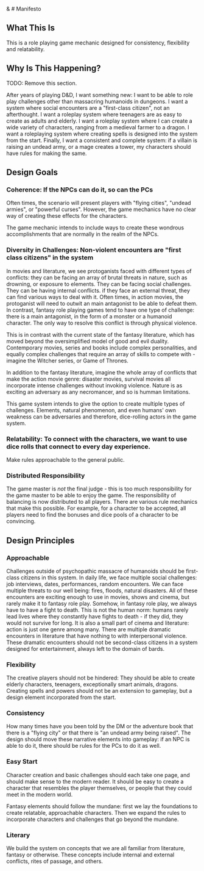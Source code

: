 & # Manifesto

## What This Is

This is a role playing game mechanic designed for consistency, flexibility  and relatability.

## Why Is This Happening?

TODO: Remove this section.

After years of playing D&D, I want something new:
I want to be able to role play challenges other than massacring humanoids in dungeons.
I want a system where social encounters are a "first-class citizen", not an afterthought.
I want a roleplay system where teenagers are as easy to create as adults and elderly.
I want a roleplay system where I can create a wide variety of characters, ranging from a medieval farmer to a dragon.
I want a roleplaying system where creating spells is designed into the system from the start.
Finally, I want a consistent and complete system: if a villain is raising an undead army, or a mage creates a tower, my characters should have rules for making the same.


## Design Goals

### Coherence: If the NPCs can do it, so can the PCs

Often times, the scenario will present players with "flying cities", "undead armies", or "powerful curses". However, the game mechanics have no clear way of creating these effects for the characters.

The game mechanic intends to include ways to create these wondrous accomplishments that
are normally in the realm of the NPCs.

### Diversity in Challenges: Non-violent encounters are "first class citizens" in the system

In movies and literature, we see protoganists faced with different types of conflicts: they can be facing an array of brutal threats in nature, such as drowning, or exposure to elements.
They can be facing social challenges. They can be having internal conflicts.
if they face an external threat, they can find various ways to deal with it. Often times,
in action movies, the protoganist will need to outwit an main antagonist to be able to defeat them.
In contrast, fantasy role playing games tend to have one type of challenge:
there is a main antagonist, in the form of a monster or a humanoid character.
The only way to resolve this conflict is through physical violence.

This is in contrast with the current state of the fantasy literature,
which has moved beyond the oversimplified model of good and evil duality.
Contemporary movies, series and books include complex personalities, and
equally complex challenges that require an array of skills to compete
with - imagine the Witcher series, or Game of Thrones.

In addition to the fantasy literature, imagine the whole array of conflicts
that make the action movie genre: disaster movies, survival movies all
incorporate intense challenges without invoking violence. Nature is
as exciting an adversary as any necromancer, and so is humman limitations.

This game system intends to give the option to create multiple types of challenges.
Elements, natural phenomenon, and even humans' own weakness can be adversaries
and therefore, dice-rolling actors in the game system.


### Relatability: To connect with the characters, we want to use dice rolls that connect to every day experience.

Make rules approachable to the general public.


### Distributed Responsibility
The game master is _not_ the final judge - this is too much responsibility for the game master
to be able to enjoy the game. The responsibility of balancing is now distributed to all players.
There are various rule mechanics that make this possible. For example, for a character to be
accepted, all players need to find the bonuses and dice pools of a character to be convincing.



## Design Principles

### Approachable

Challenges outside of psychopathic massacre of humanoids should be first-class citizens in this system.
In daily life, we face multiple social challenges: job interviews, dates, performances, random encounters.
We can face multiple threats to our well being: fires, floods, natural disasters.
All of these encounters are exciting enough to use in movies, shows and cinema, but rarely make it to fantasy role play.
Somehow, in fantasy role play, we always have to have a fight to death.
This is not the human norm: humans rarely lead lives where they constantly have fights to death - if they did, they would not survive for long.
It is also a small part of cinema and literature: action is just one genre among many.
There are multiple dramatic encounters in literature that have nothing to with interpersonal violence.
These dramatic encounters should not be second-class citizens in a system designed for entertainment, always left to the domain of bards.

### Flexibility

The creative players should not be hindered:
They should be able to create elderly characters, teenagers, exceptionally smart animals, dragons.
Creating spells and powers should not be an extension to gameplay, but a design element incorporated from the start.

### Consistency

How many times have you been told by the DM or the adventure book that there is a "flying city" or that there is "an undead army being raised".
The design should move these narrative elements into gameplay: if an NPC is able to do it, there should be rules for the PCs to do it as well.

### Easy Start

Character creation and basic challenges should each take one page, and should make sense to the modern reader.
It should be easy to create a character that resembles the player themselves, or people that they could meet in the modern world.

Fantasy elements should follow the mundane: first we lay the foundations to create relatable, approachable characters.
Then we expand the rules to incorporate characters and challenges that go beyond the mundane.

### Literary

We build the system on concepts that we are all familiar from literature, fantasy or otherwise.
These concepts include internal and external conflicts, rites of passage, and others.
